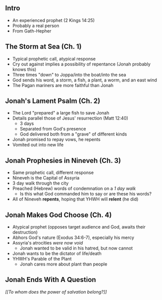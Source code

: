 ## Intro

- An experienced prophet (2 Kings 14:25)
- Probably a real person
- From Gath-Hepher

## The Storm at Sea (Ch. 1)

- Typical prophetic call, atypical response
- Cry out against implies a possibility of repentance (Jonah probably knows this)
- Three times "down" to Joppa/into the boat/into the sea
- God sends his word, a storm, a fish, a plant, a worm, and an east wind
- The Pagan mariners are more faithful than Jonah

## Jonah's Lament Psalm (Ch. 2)

- The Lord "prepared" a large fish to save Jonah
- Details parallel those of Jesus' resurrection (Matt 12:40)
	- 3 days
	- Separated from God's presence
	- God delivered both from a "grave" of different kinds
- Jonah promised to repay vows, he repents
- Vomited out into new life

## Jonah Prophesies in Nineveh (Ch. 3)

- Same prophetic call, different response
- Nineveh is the Capital of Assyria
- 3 day walk through the city
- Preached (Hebrew) words of condemnation on a *1 day walk*
	- Is this what God commanded him to say or are these his words?
- All of Nineveh **repents**, hoping that YHWH will **relent** (he did)

## Jonah Makes God Choose (Ch. 4)

- Atypical prophet (opposes target audience and God, awaits their destruction)
- Abhors God's nature (Exodus 34:6-7), especially his mercy
- Assyria's atrocities *were now void*
	- Jonah wanted to be valid in his hatred, but now cannot
- Jonah wants to be the dictator of life/death
- YHWH's Parable of the Plant
	- Jonah cares more about plant than people

## Jonah Ends With A Question

*[[To whom does the power of salvation belong?]]*

